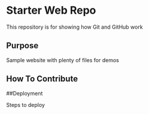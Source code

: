 # Starter Web Repo

This repository is for showing how Git and GitHub work

## Purpose

Sample website with plenty of files for demos

## How To Contribute

##Deployment

Steps to deploy